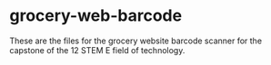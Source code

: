 # grocery-web-barcode
These are the files for the grocery website barcode scanner for the capstone of the 12 STEM E field of technology.

